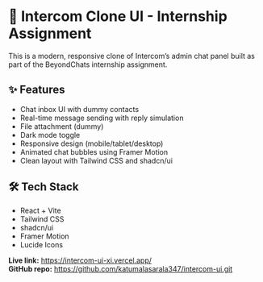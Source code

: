 # 💬 Intercom Clone UI - Internship Assignment

This is a modern, responsive clone of Intercom’s admin chat panel built as part of the BeyondChats internship assignment.

## ✨ Features

- Chat inbox UI with dummy contacts
- Real-time message sending with reply simulation
- File attachment (dummy)
- Dark mode toggle
- Responsive design (mobile/tablet/desktop)
- Animated chat bubbles using Framer Motion
- Clean layout with Tailwind CSS and shadcn/ui

## 🛠 Tech Stack

- React + Vite
- Tailwind CSS
- shadcn/ui
- Framer Motion
- Lucide Icons

**Live link:** https://intercom-ui-xi.vercel.app/  
**GitHub repo:** https://github.com/katumalasarala347/intercom-ui.git
